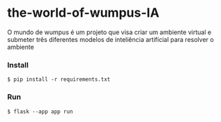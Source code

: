 # the-world-of-wumpus-IA

O mundo de wumpus é um projeto que visa criar um ambiente virtual e submeter três diferentes modelos de inteliência artificial para resolver o ambiente

### Install
```
$ pip install -r requirements.txt
```

### Run
```
$ flask --app app run
```